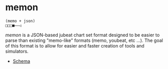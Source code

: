 # memon

```
(memo + json)
□□□■——◁
```

*memon* is a JSON-based jubeat chart set format designed to be easier to parse than existing "memo-like" formats (memo, youbeat, etc ...). The goal of this format is to allow for easier and faster creation of tools and simulators.


- [Schema](schema.md)

